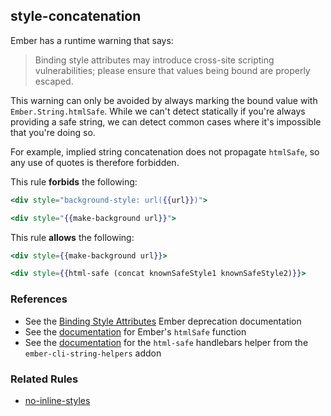 ## style-concatenation

Ember has a runtime warning that says:

> Binding style attributes may introduce cross-site scripting vulnerabilities; please ensure that values being bound are properly escaped.

This warning can only be avoided by always marking the bound value with `Ember.String.htmlSafe`. While we can't detect statically if you're always providing a safe string, we can detect common cases where it's impossible that you're doing so.

For example, implied string concatenation does not propagate `htmlSafe`, so any use of quotes is therefore forbidden.

This rule **forbids** the following:

```hbs
<div style="background-style: url({{url}})">
```

```hbs
<div style="{{make-background url}}">
```

This rule **allows** the following:

```hbs
<div style={{make-background url}}>
```

```hbs
<div style={{html-safe (concat knownSafeStyle1 knownSafeStyle2)}}>
```

### References

* See the [Binding Style Attributes](https://emberjs.com/deprecations/v1.x/#toc_binding-style-attributes) Ember deprecation documentation
* See the [documentation](https://www.emberjs.com/api/ember/release/functions/@ember%2Ftemplate/htmlSafe) for Ember's `htmlSafe` function
* See the [documentation](https://github.com/romulomachado/ember-cli-string-helpers#html-safe) for the `html-safe` handlebars helper from the `ember-cli-string-helpers` addon

### Related Rules

* [no-inline-styles](no-inline-styles.md)
